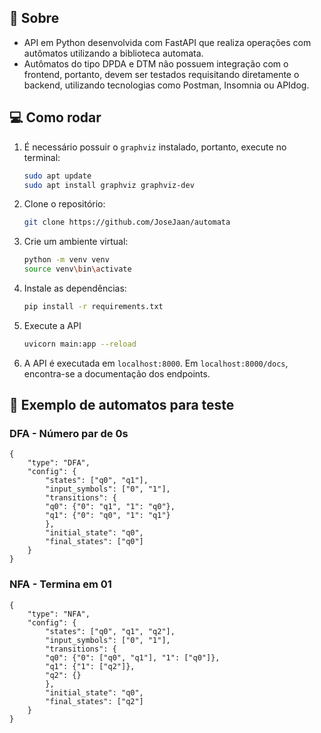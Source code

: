 ## 🎯 Sobre
- API em Python desenvolvida com FastAPI que realiza operações com autômatos utilizando a biblioteca automata.
- Autômatos do tipo DPDA e DTM não possuem integração com o frontend, portanto, devem ser testados requisitando diretamente o backend, utilizando tecnologias como Postman, Insomnia ou APIdog.

## 💻 Como rodar
1. É necessário possuir o `graphviz` instalado, portanto, execute no terminal:
    ```bash
    sudo apt update
    sudo apt install graphviz graphviz-dev
2. Clone o repositório:
    ```bash
    git clone https://github.com/JoseJaan/automata
3. Crie um ambiente virtual:
   ```bash
   python -m venv venv
   source venv\bin\activate
4. Instale as dependências:
    ```bash
    pip install -r requirements.txt
5. Execute a API
    ```bash
    uvicorn main:app --reload
6. A API é executada em `localhost:8000`. Em `localhost:8000/docs`, encontra-se a documentação dos endpoints.

## 🧪 Exemplo de automatos para teste

### DFA - Número par de 0s
    {
        "type": "DFA",
        "config": {
            "states": ["q0", "q1"],
            "input_symbols": ["0", "1"],
            "transitions": {
            "q0": {"0": "q1", "1": "q0"},
            "q1": {"0": "q0", "1": "q1"}
            },
            "initial_state": "q0",
            "final_states": ["q0"]
        }
    }

### NFA - Termina em 01
    {
        "type": "NFA",
        "config": {
            "states": ["q0", "q1", "q2"],
            "input_symbols": ["0", "1"],
            "transitions": {
            "q0": {"0": ["q0", "q1"], "1": ["q0"]},
            "q1": {"1": ["q2"]},
            "q2": {}
            },
            "initial_state": "q0",
            "final_states": ["q2"]
        }
    }



